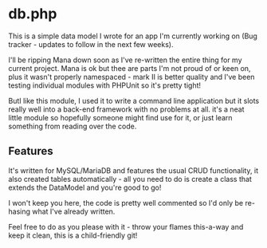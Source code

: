# db.php

This is a simple data model I wrote for an app I'm currently working on (Bug tracker - updates to follow in the next few weeks).

I'll be ripping Mana down soon as I've re-written the entire thing for my current project. Mana is ok but thee are parts I'm not proud of or keen on, plus it wasn't properly namespaced - mark II is better quality and I've been testing individual modules with PHPUnit so it's pretty tight!

ButI like this module, I used it to write a command line application but it slots really well into a back-end framework with no problems at all. it's a neat little module so hopefully someone might find use for it, or just learn something from reading over the code.


## Features

It's written for MySQL/MariaDB and features the usual CRUD functionality, it also created tables automatically - all you need to do is create a class that extends the DataModel and you're good to go!

I won't keep you here, the code is pretty well commented so I'd only be re-hasing what I've already written.

Feel free to do as you please with it - throw your flames this-a-way and keep it clean, this is a child-friendly git!
